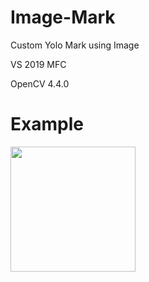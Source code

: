 # Image-Mark
Custom Yolo Mark using Image

VS 2019 MFC

OpenCV 4.4.0

# Example
<img width="200" src="https://user-images.githubusercontent.com/59191005/101454845-f25b6e80-3974-11eb-8b49-8153c9aac263.PNG">
